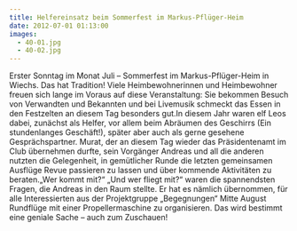 ```yaml
---
title: Helfereinsatz beim Sommerfest im Markus-Pflüger-Heim
date: 2012-07-01 01:13:00
images:
  - 40-01.jpg
  - 40-02.jpg
---
```


Erster Sonntag im Monat Juli – Sommerfest im Markus-Pflüger-Heim in Wiechs. Das hat Tradition! Viele Heimbewohnerinnen und Heimbewohner freuen sich lange im Voraus auf diese Veranstaltung: Sie bekommen Besuch von Verwandten und Bekannten und bei Livemusik schmeckt das Essen in den Festzelten an diesem Tag besonders gut.In diesem Jahr waren elf Leos dabei, zunächst als Helfer, vor allem beim Abräumen des Geschirrs (Ein stundenlanges Geschäft!), später aber auch als gerne gesehene Gesprächspartner. Murat, der an diesem Tag wieder das Präsidentenamt im Club übernehmen durfte, sein Vorgänger Andreas und all die anderen nutzten die Gelegenheit, in gemütlicher Runde die letzten gemeinsamen Ausflüge Revue passieren zu lassen und über kommende Aktivitäten zu beraten.„Wer kommt mit?“ „Und wer fliegt mit?“ waren die spannendsten Fragen, die Andreas in den Raum stellte. Er hat es nämlich übernommen, für alle Interessierten aus der Projektgruppe „Begegnungen“ Mitte August Rundflüge mit einer Propellermaschine zu organisieren. Das wird bestimmt eine geniale Sache – auch zum Zuschauen!
